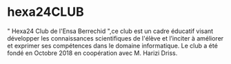 # hexa24CLUB
" Hexa24 Club de l'Ensa Berrechid ",ce club est un cadre éducatif visant développer les connaissances scientifiques de l'élève et l’inciter à améliorer et exprimer ses compétences dans le domaine informatique. Le club a été fondé en Octobre 2018 en coopération avec M. Harizi Driss.
